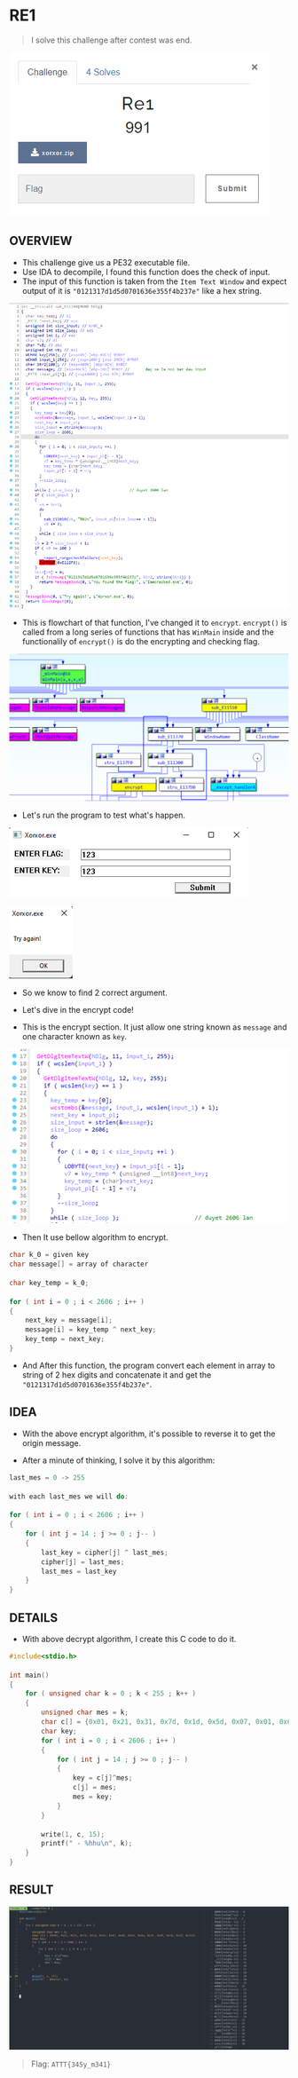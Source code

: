 # RE1

> I solve this challenge after contest was end.

![img](./assets/overview.png)

## OVERVIEW

- This challenge give us a PE32 executable file.
- Use IDA to decompile, I found this function does the check of input.
- The input of this function is taken from the `Item Text Window` and expect output of it is `"0121317d1d5d0701636e355f4b237e"` like a hex string.

![img](./assets/func.png)

- This is flowchart of that function, I've changed it to `encrypt`. `encrypt()` is called from a long series of functions that has `WinMain` inside and the functionalily of `encrypt()` is do the encrypting and checking flag. 

![img](./assets/flow_chart.png)

- Let's run the program to test what's happen.

![img](./assets/test_run.png)

![img](./assets/res.png)

- So we know to find 2 correct argument.

- Let's dive in the encrypt code!

- This is the encrypt section. It just allow one string known as `message` and one character known as `key`.

![img](./assets/phase1.png)

- Then It use bellow algorithm to encrypt.

```c
char k_0 = given key
char message[] = array of character

char key_temp = k_0;

for ( int i = 0 ; i < 2606 ; i++ )
{
    next_key = message[i];
    message[i] = key_temp ^ next_key;
    key_temp = next_key;
}
```

- And After this function, the program convert each element in array to string of 2 hex digits and concatenate it and get the `"0121317d1d5d0701636e355f4b237e"`. 

## IDEA

- With the above encrypt algorithm, it's possible to reverse it to get the origin message.

- After a minute of thinking, I solve it by this algorithm:

```c
last_mes = 0 -> 255

with each last_mes we will do:

for ( int i = 0 ; i < 2606 ; i++ )
{
    for ( int j = 14 ; j >= 0 ; j-- ) 
    {
        last_key = cipher[j] ^ last_mes;
        cipher[j] = last_mes;
        last_mes = last_key
    }
}
```

## DETAILS

- With above decrypt algorithm, I create this C code to do it.

```c
#include<stdio.h>

int main()
{
	for ( unsigned char k = 0 ; k < 255 ; k++ )
	{
		unsigned char mes = k;
		char c[] = {0x01, 0x21, 0x31, 0x7d, 0x1d, 0x5d, 0x07, 0x01, 0x63, 0x6e, 0x35, 0x5f, 0x4b, 0x23, 0x7e};
		char key;
		for ( int i = 0 ; i < 2606 ; i++ )
		{
			for ( int j = 14 ; j >= 0 ; j-- )
			{
				key = c[j]^mes;
				c[j] = mes;
				mes = key;
			}
		}

		write(1, c, 15);
		printf(" - %hhu\n", k);
	}
}
```

## RESULT

![img](./assets/break.png)

> Flag: `ATTT{345y_m341}`